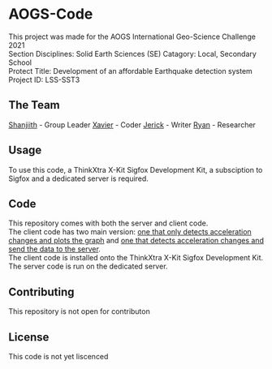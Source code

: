 # AOGS-Code
This project was made for the AOGS International Geo-Science Challenge 2021 <br />
Section Disciplines: Solid Earth Sciences (SE)
Catagory: Local, Secondary School <br />
Protect Title: Development of an affordable Earthquake detection system <br />
Project ID: LSS-SST3 <br />

## The Team
[Shanjiith](https://github.com/Shanjiith-Pranov) - Group Leader
[Xavier](https://github.com/Xavier3372) - Coder
[Jerick](https://github.com/jer123se12) - Writer
[Ryan](https://github.com/theboi) - Researcher

## Usage
To use this code, a ThinkXtra X-Kit Sigfox Development Kit, a subsciption to Sigfox and a dedicated server is required.

## Code
This repository comes with both the server and client code. <br />
The client code has two main version: [one that only detects acceleration changes and plots the graph](https://github.com/Shanjiith-Pranov/AOGS-Code/blob/main/Client%20Code/Detect/client.ino) and [one that detects acceleration changes and send the data to the server](https://github.com/Shanjiith-Pranov/AOGS-Code/blob/main/Client%20Code/Detect%20and%20send%20to%20server/client.ino). <br />
The client code is installed onto the ThinkXtra X-Kit Sigfox Development Kit. <br />
The server code is run on the dedicated server. <br />

## Contributing
This repository is not open for contributon

## License
This code is not yet liscenced

